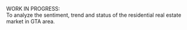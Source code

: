 WORK IN PROGRESS: <br>
To analyze the sentiment, trend and status of the residential real estate market in GTA area.
